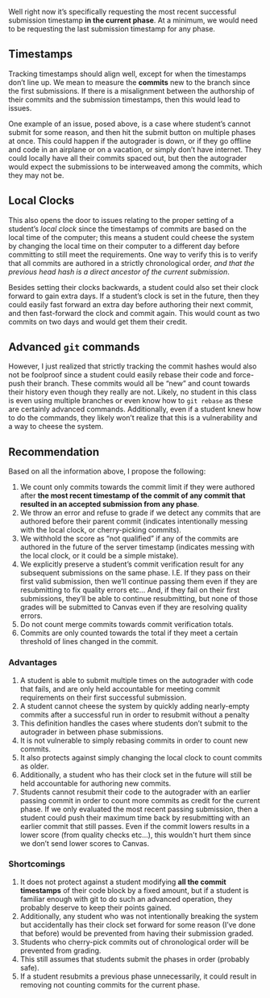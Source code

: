 Well right now it’s specifically requesting the most recent successful submission timestamp **in the current phase**. At a minimum, we would need to be requesting the last submission timestamp for any phase.

## Timestamps
Tracking timestamps should align well, except for when the timestamps don’t line up. We mean to measure the **commits** new to the branch since the first submissions. If there is a misalignment between the authorship of their commits and the submission timestamps, then this would lead to issues.

One example of an issue, posed above, is a case where student’s cannot submit for some reason, and then hit the submit button on multiple phases at once. This could happen if the autograder is down, or if they go offline and code in an airplane or on a vacation, or simply don’t have internet. They could locally have all their commits spaced out, but then the autograder would expect the submissions to be interweaved among the commits, which they may not be.

## Local Clocks
This also opens the door to issues relating to the proper setting of a student’s _local clock_ since the timestamps of commits are based on the local time of the computer; this means a student could cheese the system by changing the local time on their computer to a different day before committing to still meet the requirements. One way to verify this is to verify that all commits are authored in a strictly chronological order, _and that the previous head hash is a direct ancestor of the current submission_.

Besides setting their clocks backwards, a student could also set their clock forward to gain extra days. If a student’s clock is set in the future, then they could easily fast forward an extra day before authoring their next commit, and then fast-forward the clock and commit again. This would count as two commits on two days and would get them their credit.

## Advanced `git` commands
However, I just realized that strictly tracking the commit hashes would also not be foolproof since a student could easily rebase their code and force-push their branch. These commits would all be “new” and count towards their history even though they really are not. Likely, no student in this class is even using multiple branches or even know how to `git rebase` as these are certainly advanced commands. Additionally, even if a student knew how to do the commands, they likely won’t realize that this is a vulnerability and a way to cheese the system.

## Recommendation
Based on all the information above, I propose the following:
1. We count only commits towards the commit limit if they were authored after **the most recent timestamp of the commit of any commit that resulted in an accepted submission from any phase**.
2. We throw an error and refuse to grade if we detect any commits that are authored before their parent commit (indicates intentionally messing with the local clock, or cherry-picking commits).
3. We withhold the score as “not qualified” if any of the commits are authored in the future of the server timestamp (indicates messing with the local clock, or it could be a simple mistake).
4. We explicitly preserve a student’s commit verification result for any subsequent submissions on the same phase. I.E. If they pass on their first valid submission, then we’ll continue passing them even if they are resubmitting to fix quality errors etc… And, if they fail on their first submissions, they’ll be able to continue resubmitting, but none of those grades will be submitted to Canvas even if they are resolving quality errors.
5. Do not count merge commits towards commit verification totals.
6. Commits are only counted towards the total if they meet a certain threshold of lines changed in the commit.

### Advantages
1. A student is able to submit multiple times on the autograder with code that fails, and are only held accountable for meeting commit requirements on their first successful submission.
2. A student cannot cheese the system by quickly adding nearly-empty commits after a successful run in order to resubmit without a penalty
3. This definition handles the cases where students don’t submit to the autograder in between phase submissions.
4. It is not vulnerable to simply rebasing commits in order to count new commits.
5. It also protects against simply changing the local clock to count commits as older.
6. Additionally, a student who has their clock set in the future will still be held accountable for authoring new commits.
7. Students cannot resubmit their code to the autograder with an earlier passing commit in order to count more commits as credit for the current phase. If we only evaluated the most recent passing submission, then a student could push their maximum time back by resubmitting with an earlier commit that still passes. Even if the commit lowers results in a lower score (from quality checks etc…), this wouldn't hurt them since we don’t send lower scores to Canvas.

### Shortcomings
1. It does not protect against a student modifying **all the commit timestamps** of their code block by a fixed amount, but if a student is familiar enough with git to do such an advanced operation, they probably deserve to keep their points gained.
2. Additionally, any student who was not intentionally breaking the system but accidentally has their clock set forward for some reason (I’ve done that before) would be prevented from having their submission graded.
3. Students who cherry-pick commits out of chronological order will be prevented from grading.
4. This still assumes that students submit the phases in order (probably safe).
5. If a student resubmits a previous phase unnecessarily, it could result in removing not counting commits for the current phase.
